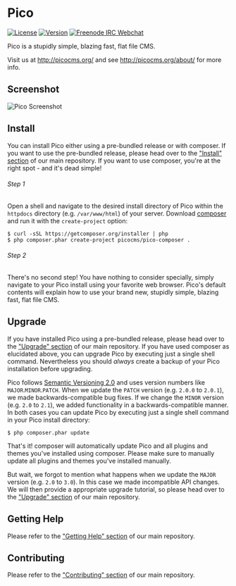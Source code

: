 Pico
====

[![License](https://picocms.github.io/badges/pico-license.svg)](https://github.com/picocms/pico-composer/blob/master/LICENSE)
[![Version](https://picocms.github.io/badges/pico-version.svg)](https://github.com/picocms/pico-composer#install)
[![Freenode IRC Webchat](https://picocms.github.io/badges/pico-chat.svg)](https://webchat.freenode.net/?channels=%23picocms)

Pico is a stupidly simple, blazing fast, flat file CMS.

Visit us at http://picocms.org/ and see http://picocms.org/about/ for more info.

Screenshot
----------

![Pico Screenshot](https://picocms.github.io/screenshots/pico-20.png)

Install
-------

You can install Pico either using a pre-bundled release or with composer. If you want to use the pre-bundled release, please head over to the ["Install" section][MainRepoInstall] of our main repository. If you want to use composer, you're at the right spot - and it's dead simple!

###### Step 1

Open a shell and navigate to the desired install directory of Pico within the `httpdocs` directory (e.g. `/var/www/html`) of your server. Download [composer][] and run it with the `create-project` option:

```shell
$ curl -sSL https://getcomposer.org/installer | php
$ php composer.phar create-project picocms/pico-composer .
```

###### Step 2

There's no second step! You have nothing to consider specially, simply navigate to your Pico install using your favorite web browser. Pico's default contents will explain how to use your brand new, stupidly simple, blazing fast, flat file CMS.

Upgrade
-------

If you have installed Pico using a pre-bundled release, please head over to the ["Upgrade" section][MainRepoUpgrade] of our main repository. If you have used composer as elucidated above, you can upgrade Pico by executing just a single shell command. Nevertheless you should *always* create a backup of your Pico installation before upgrading.

Pico follows [Semantic Versioning 2.0][SemVer] and uses version numbers like `MAJOR`.`MINOR`.`PATCH`. When we update the `PATCH` version (e.g. `2.0.0` to `2.0.1`), we made backwards-compatible bug fixes. If we change the `MINOR` version (e.g. `2.0` to `2.1`), we added functionality in a backwards-compatible manner. In both cases you can update Pico by executing just a single shell command in your Pico install directory:

```shell
$ php composer.phar update
```

That's it! composer will automatically update Pico and all plugins and themes you've installed using composer. Please make sure to manually update all plugins and themes you've installed manually.

But wait, we forgot to mention what happens when we update the `MAJOR` version (e.g. `2.0` to `3.0`). In this case we made incompatible API changes. We will then provide a appropriate upgrade tutorial, so please head over to the ["Upgrade" section][MainRepoUpgrade] of our main repository.

Getting Help
------------

Please refer to the ["Getting Help" section][MainRepoGettingHelp] of our main repository.

Contributing
------------

Please refer to the ["Contributing" section][MainRepoContributing] of our main repository.

[composer]: https://getcomposer.org/
[SemVer]: http://semver.org
[MainRepoInstall]: https://github.com/picocms/Pico#install
[MainRepoUpgrade]: https://github.com/picocms/Pico#upgrade
[MainRepoGettingHelp]: https://github.com/picocms/Pico#getting-help
[MainRepoContributing]: https://github.com/picocms/Pico#contributing

